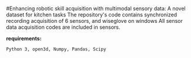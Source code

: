 #Enhancing robotic skill acquisition with multimodal sensory data: A novel dataset for kitchen tasks
The repository's code contains synchronized recording acquisition of 6 sensors, and wiseglove on windows
All sensor data acquisition codes are included in sensors.

**requirements:**

    Python 3, open3d, Numpy, Pandas, Scipy
